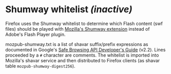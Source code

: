 # Shumway whitelist *(inactive)*

Firefox uses the Shumway whitelist to determine which Flash content (swf files) should be played with [Mozilla's Shumway extension](http://www.areweflashyet.com/) instead of Adobe's Flash Player plugin.

mozpub-shumway.txt is a list of shavar suffix/prefix expressions as documented in Google's [Safe Browsing API Developer's Guide](https://developers.google.com/safe-browsing/developers_guide_v2#ListContents) (v2.2). Lines proceeded by a `#` character are comments. The whitelist is imported into Mozilla's shavar service and then distributed to Firefox clients (as shavar table `mozpub-shumway-digest256`).
